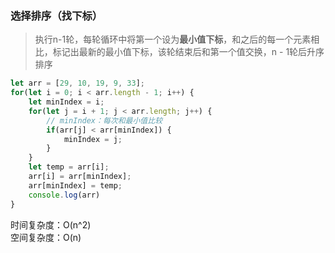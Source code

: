### 选择排序（找下标）

> 执行n-1轮，每轮循环中将第一个设为**最小值下标**，和之后的每一个元素相比，标记出最新的最小值下标，该轮结束后和第一个值交换，n - 1轮后升序排序

```js
let arr = [29, 10, 19, 9, 33];
for(let i = 0; i < arr.length - 1; i++) {
    let minIndex = i;
    for(let j = i + 1; j < arr.length; j++) {
        // minIndex：每次和最小值比较
        if(arr[j] < arr[minIndex]) {
            minIndex = j;
        }
    }
    let temp = arr[i];
    arr[i] = arr[minIndex];
    arr[minIndex] = temp;
    console.log(arr)
}
```

时间复杂度：O\(n^2\)  
空间复杂度：O\(n\)


